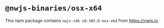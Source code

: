 # `@nwjs-binaries/osx-x64`

This npm package contains `nwjs-sdk-v0.105.0-osx-x64` from <https://nwjs.io>.
